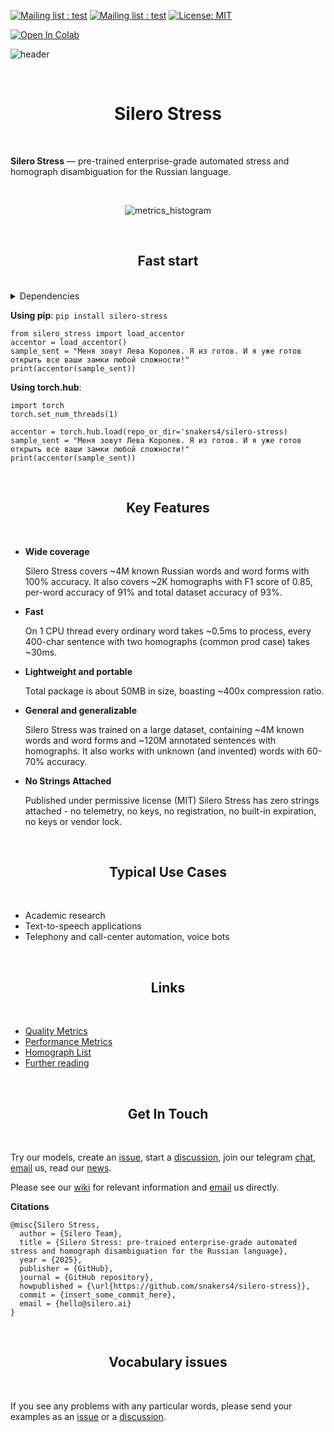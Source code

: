[![Mailing list : test](http://img.shields.io/badge/Email-gray.svg?style=for-the-badge&logo=gmail)](mailto:hello@silero.ai) [![Mailing list : test](http://img.shields.io/badge/Telegram-blue.svg?style=for-the-badge&logo=telegram)](https://t.me/silero_speech) [![License: MIT](https://img.shields.io/badge/License-MIT-lightgrey.svg?style=for-the-badge)](https://github.com/snakers4/silero-stress/blob/master/LICENSE)

[![Open In Colab](https://colab.research.google.com/assets/colab-badge.svg)](https://colab.research.google.com/github/snakers4/silero-stress/blob/master/silero-stress.ipynb)

![header](https://user-images.githubusercontent.com/12515440/89997349-b3523080-dc94-11ea-9906-ca2e8bc50535.png)

<br/>
<h1 align="center">Silero Stress</h1>
<br/>

**Silero Stress** — pre-trained enterprise-grade automated stress and homograph disambiguation for the Russian language.

<br/>

<p align="center">
  <img alt="metrics_histogram" src="https://github.com/user-attachments/assets/a9f7f5ea-e322-4028-93d8-160714d568be" />
</p>


<br/>

<h2 align="center">Fast start</h2>
<br/>

<details>
<summary>Dependencies</summary>

  System requirements to run python examples on `x86-64` systems:
  
  - `python 3.8+`;
  - 1G+ RAM;
  - A modern CPU with AVX, AVX2, AVX-512 or AMX instruction sets.

  Dependencies:
  
  - `torch>=1.12.0`;

</details>

**Using pip**:
`pip install silero-stress`

```python3
from silero_stress import load_accentor
accentor = load_accentor()
sample_sent = "Меня зовут Лева Королев. Я из готов. И я уже готов открыть все ваши замки любой сложности!"
print(accentor(sample_sent))
```

**Using torch.hub**:
```python3
import torch
torch.set_num_threads(1)

accentor = torch.hub.load(repo_or_dir='snakers4/silero-stress)
sample_sent = "Меня зовут Лева Королев. Я из готов. И я уже готов открыть все ваши замки любой сложности!"
print(accentor(sample_sent))
```

<br/>

<h2 align="center">Key Features</h2>
<br/>

- **Wide coverage**

  Silero Stress covers ~4M known Russian words and word forms with 100% accuracy. It also covers ~2K homographs with F1 score of 0.85, per-word accuracy of 91% and total dataset accuracy of 93%.

- **Fast**

  On 1 CPU thread every ordinary word takes ~0.5ms to process, every 400-char sentence with two homographs (common prod case) takes ~30ms.  

- **Lightweight and portable**

  Total package is about 50MB in size, boasting ~400x compression ratio.

- **General and generalizable**

  Silero Stress was trained on a large dataset, containing ~4M known words and word forms and ~120M annotated sentences with homographs. It also works with unknown (and invented) words with 60-70% accuracy.

- **No Strings Attached**

   Published under permissive license (MIT) Silero Stress has zero strings attached - no telemetry, no keys, no registration, no built-in expiration, no keys or vendor lock.

<br/>

<h2 align="center">Typical Use Cases</h2>
<br/>

- Academic research
- Text-to-speech applications
- Telephony and call-center automation, voice bots

<br/>
<h2 align="center">Links</h2>
<br/>

- [Quality Metrics](https://github.com/snakers4/silero-stress/wiki/Quality-Metrics)
- [Performance Metrics](https://github.com/snakers4/silero-stress/wiki/Performance-Metrics)
- [Homograph List](https://github.com/snakers4/silero-stress/wiki/Homograph-List)
- [Further reading](https://github.com/snakers4/silero-models#further-reading)

<br/>
<h2 align="center">Get In Touch</h2>
<br/>

Try our models, create an [issue](https://github.com/snakers4/silero-stress/issues/new), start a [discussion](https://github.com/snakers4/silero-stress/discussions/new), join our telegram [chat](https://t.me/silero_speech), [email](mailto:hello@silero.ai) us, read our [news](https://t.me/silero_news).

Please see our [wiki](https://github.com/snakers4/silero-stress/wiki) for relevant information and [email](mailto:hello@silero.ai) us directly.

**Citations**

```
@misc{Silero Stress,
  author = {Silero Team},
  title = {Silero Stress: pre-trained enterprise-grade automated stress and homograph disambiguation for the Russian language},
  year = {2025},
  publisher = {GitHub},
  journal = {GitHub repository},
  howpublished = {\url{https://github.com/snakers4/silero-stress}},
  commit = {insert_some_commit_here},
  email = {hello@silero.ai}
}
```

<br/>
<h2 align="center">Vocabulary issues</h2>
<br/>

If you see any problems with any particular words, please send your examples as an [issue](https://github.com/snakers4/silero-stress/issues/new) or a [discussion](https://github.com/snakers4/silero-stress/discussions/new).
